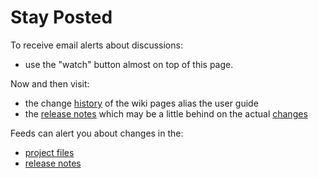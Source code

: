 Stay Posted
===========

To receive email alerts about discussions:
* use the "watch" button almost on top of this page.

Now and then visit:
* the change [history] of the wiki pages alias the user guide
* the [release notes] which may be a little behind on the actual [changes]

[history]: /GroundForge/help/_history
[release notes]: https://github.com/d-bl/GroundForge/releases
[changes]: https://github.com/d-bl/GroundForge/commits/gh-pages


Feeds can alert you about changes in the:
* [project files](https://github.com/d-bl/GroundForge/commits/gh-pages.atom)
* [release notes](https://github.com/d-bl/GroundForge/releases.atom)

